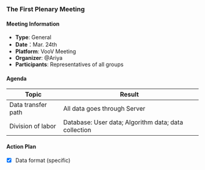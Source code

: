 ### The First Plenary Meeting

#### Meeting Information
- **Type**: General
- **Date**：Mar. 24th
- **Platform**: VooV Meeting
- **Organizer**: @Ariya
- **Participants**: Representatives of all groups

#### Agenda
|Topic|Result|
|-|-|
|Data transfer path|All data goes through Server|
|Division of labor|Database: User data; Algorithm data; data collection|


#### Action Plan
- [x] Data format (specific)
